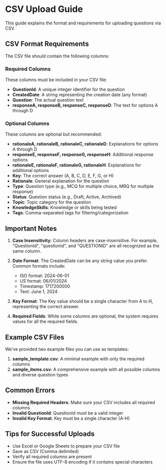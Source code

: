 # CSV Upload Guide

This guide explains the format and requirements for uploading questions via CSV.

## CSV Format Requirements

The CSV file should contain the following columns:

### Required Columns
These columns must be included in your CSV file:

- **QuestionId**: A unique integer identifier for the question
- **CreatedDate**: A string representing the creation date (any format)
- **Question**: The actual question text
- **responseA, responseB, responseC, responseD**: The text for options A through D

### Optional Columns
These columns are optional but recommended:

- **rationaleA, rationaleB, rationaleC, rationaleD**: Explanations for options A through D
- **responseE, responseF, responseG, responseH**: Additional response options
- **rationaleE, rationaleF, rationaleG, rationaleH**: Explanations for additional options
- **Key**: The correct answer (A, B, C, D, E, F, G, or H)
- **Rationale**: General explanation for the question
- **Type**: Question type (e.g., MCQ for multiple choice, MRQ for multiple response)
- **Status**: Question status (e.g., Draft, Active, Archived)
- **Topic**: Topic category for the question
- **KnowledgeSkills**: Knowledge or skills being tested
- **Tags**: Comma-separated tags for filtering/categorization

## Important Notes

1. **Case Insensitivity**: Column headers are case-insensitive. For example, "QuestionId", "questionid", and "QUESTIONID" are all recognized as the same column.

2. **Date Format**: The CreatedDate can be any string value you prefer. Common formats include:
   - ISO format: 2024-06-01
   - US format: 06/01/2024
   - Timestamp: 1717200000
   - Text: June 1, 2024

3. **Key Format**: The Key value should be a single character from A to H, representing the correct answer.

4. **Required Fields**: While some columns are optional, the system requires values for all the required fields.

## Example CSV Files

We've provided two example files you can use as templates:

1. **sample_template.csv**: A minimal example with only the required columns
2. **sample_items.csv**: A comprehensive example with all possible columns and diverse question types

## Common Errors

- **Missing Required Headers**: Make sure your CSV includes all required columns
- **Invalid QuestionId**: QuestionId must be a valid integer
- **Invalid Key Format**: Key must be a single character (A-H)

## Tips for Successful Uploads

- Use Excel or Google Sheets to prepare your CSV file
- Save as CSV (Comma delimited)
- Verify all required columns are present
- Ensure the file uses UTF-8 encoding if it contains special characters 